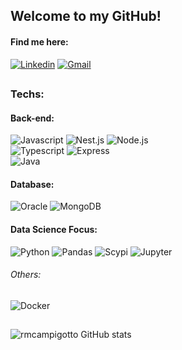 ## Welcome to my GitHub!
#### Find me here:
[![Linkedin](https://img.shields.io/badge/LinkedIn-0077B5?style=for-the-badge&logo=linkedin&logoColor=white)](https://www.linkedin.com/in/rafael-manso-campigotto-a39a35233/)
[![Gmail](https://img.shields.io/badge/Gmail-D14836?style=for-the-badge&logo=gmail&logoColor=white)](mailto:rmcampigotto@gmail.com)
##

### Techs:
#### Back-end:
![Javascript](https://img.shields.io/badge/JavaScript-323330?style=for-the-badge&logo=javascript&logoColor=F7DF1E)
![Nest.js](https://img.shields.io/badge/NestJS-E0234E.svg?style=for-the-badge&logo=NestJS&logoColor=white)
![Node.js](https://img.shields.io/badge/Node.js-43853D?style=for-the-badge&logo=node.js&logoColor=white)
<br/>
![Typescript](https://img.shields.io/badge/TypeScript-007ACC?style=for-the-badge&logo=typescript&logoColor=white)
![Express](https://img.shields.io/badge/Express.js-404D59?style=for-the-badge&logo=express&logoColor=white)
<br/>
![Java](https://img.shields.io/badge/Java-ED8B00?style=for-the-badge&logo=openjdk&logoColor=white)

#### Database:
![Oracle](https://img.shields.io/badge/Oracle-F80000?style=for-the-badge&logo=oracle&logoColor=white)
![MongoDB](https://img.shields.io/badge/MongoDB-4EA94B?style=for-the-badge&logo=mongodb&logoColor=white)

#### Data Science Focus:
![Python](https://img.shields.io/badge/Python-3776AB?style=for-the-badge&logo=python&logoColor=white)
![Pandas](https://img.shields.io/badge/pandas-150458.svg?style=for-the-badge&logo=pandas&logoColor=white)
![Scypi](https://img.shields.io/badge/SciPy-8CAAE6.svg?style=for-the-badge&logo=SciPy&logoColor=white)
![Jupyter](https://img.shields.io/badge/Jupyter-F37626.svg?style=for-the-badge&logo=Jupyter&logoColor=white)

###### Others:
![Docker](https://img.shields.io/badge/Docker-2496ED.svg?style=for-the-badge&logo=Docker&logoColor=white)
<br/>

##
![rmcampigotto GitHub stats](https://github-readme-stats.vercel.app/api?username=rmcampigotto&show_icons=true&theme=transparent)
